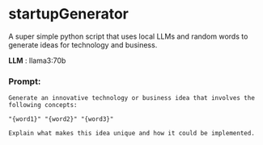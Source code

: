 # startupGenerator
A super simple python script that uses local LLMs and random words to generate ideas for technology and business.

**LLM** : llama3:70b

### Prompt:

```
Generate an innovative technology or business idea that involves the following concepts: 

"{word1}" "{word2}" "{word3}"

Explain what makes this idea unique and how it could be implemented.
```
